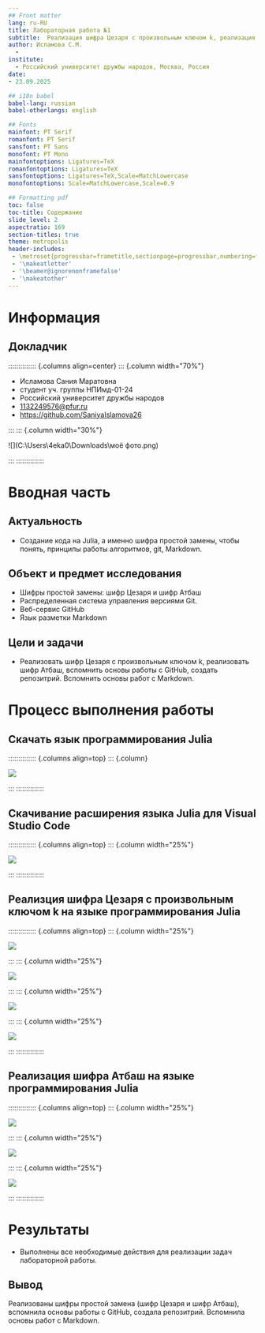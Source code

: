 ```yaml
---
## Front matter
lang: ru-RU
title: Лабораторная работа №1
subtitle:  Реализация шифра Цезаря с произвольным ключом k, реализация  шифра Атбаш. Markdown
author: Исламова С.М.
  - 
institute:
  - Российский университет дружбы народов, Москва, Россия
date:
- 23.09.2025

## i18n babel
babel-lang: russian
babel-otherlangs: english

## Fonts
mainfont: PT Serif
romanfont: PT Serif
sansfont: PT Sans
monofont: PT Mono
mainfontoptions: Ligatures=TeX
romanfontoptions: Ligatures=TeX
sansfontoptions: Ligatures=TeX,Scale=MatchLowercase
monofontoptions: Scale=MatchLowercase,Scale=0.9

## Formatting pdf
toc: false
toc-title: Содержание
slide_level: 2
aspectratio: 169
section-titles: true
theme: metropolis
header-includes:
 - \metroset{progressbar=frametitle,sectionpage=progressbar,numbering=fraction}
 - '\makeatletter'
 - '\beamer@ignorenonframefalse'
 - '\makeatother'
---
```


# Информация

## Докладчик

:::::::::::::: {.columns align=center}
::: {.column width="70%"}

  * Исламова Сания Маратовна
  * студент уч. группы НПИмд-01-24
  * Российский университет дружбы народов
  * 1132249576@pfur.ru
  * https://github.com/SaniyaIslamova26

:::
::: {.column width="30%"}

![](C:\Users\4eka0\Downloads\моё фото.png)

:::
::::::::::::::

# Вводная часть

## Актуальность

- Создание кода на Julia, а именно шифра простой замены, чтобы понять, принципы работы алгоритмов, git, Markdown.

## Объект и предмет исследования

- Шифры простой замены: шифр Цезаря и шифр Атбаш
- Распределенная система управления версиями Git.
- Веб-сервис GitHub
- Язык разметки Markdown

## Цели и задачи

- Реализовать шифр Цезаря с произвольным ключом k, реализовать шифр Атбаш,  вспомнить основы работы с GitHub, создать репозитрий. Вспомнить основы работ с Markdown.

# Процесс выполнения работы
## Скачать язык программирования Julia

:::::::::::::: {.columns align=top}
::: {.column}

![](<img width="1840" height="971" alt="image" src="https://github.com/user-attachments/assets/fa2d98e6-154d-4341-b574-74b7876f0e57" />)

:::
::::::::::::::

## Скачивание расширения языка Julia для Visual Studio Code

:::::::::::::: {.columns align=top}
::: {.column width="25%"}

![](<img width="1915" height="887" alt="image" src="https://github.com/user-attachments/assets/b9ed42ac-5f52-4b82-88f6-edcffe0b2b1a" />)

:::
::::::::::::::

## Реализция шифра Цезаря с произвольным ключом k на языке программирования Julia

:::::::::::::: {.columns align=top}
::: {.column width="25%"}

![](<img width="1908" height="871" alt="image" src="https://github.com/user-attachments/assets/51ae7f14-6238-4e4e-b027-3f333b1750b2" />)

:::
::: {.column width="25%"}

![](<img width="1913" height="796" alt="image" src="https://github.com/user-attachments/assets/0a94f1b5-f7bb-4943-8e61-82ec5536b6eb" />)

:::
::: {.column width="25%"}

![](<img width="1918" height="986" alt="image" src="https://github.com/user-attachments/assets/cad38b60-6c47-4e84-ac54-909047b32678" />)

:::
::: {.column width="25%"}

![](<img width="1919" height="944" alt="image" src="https://github.com/user-attachments/assets/85b22893-c1a9-42d7-9750-25bdb31ff0e3" />)

:::
::::::::::::::

## Реализация шифра Атбаш на языке программирования Julia

:::::::::::::: {.columns align=top}
::: {.column width="25%"}

![](<img width="1909" height="899" alt="image" src="https://github.com/user-attachments/assets/a8b259a9-c31b-48c9-8599-e7419eb90140" />)

:::
::: {.column width="25%"}

![](<img width="1919" height="679" alt="image" src="https://github.com/user-attachments/assets/a4f2388e-aa1b-4f9c-8585-a1c79759f916" />)

:::
::: {.column width="25%"}

![](<img width="1853" height="559" alt="image" src="https://github.com/user-attachments/assets/5a0dd219-6c0e-4535-bbd4-02ddf8af71a7" />)

:::
::::::::::::::


# Результаты

- Выполнены все необходимые действия для реализации задач лабораторной работы.

## Вывод

Реализованы шифры простой замена (шифр Цезаря и шифр Атбаш), вспомнила основы работы с GitHub, создала репозитрий. Вспомнила основы работ с Markdown.
